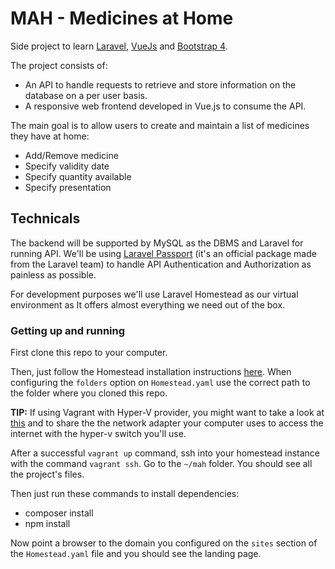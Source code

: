 MAH - Medicines at Home
=======================

Side project to learn [Laravel](https://laravel.com), [VueJs](https://vuejs.org) and [Bootstrap 4](https://getbootstrap.com).

The project consists of:
* An API to handle requests to retrieve and store information on the database on a per user basis.
* A responsive web frontend developed in Vue.js to consume the API.

The main goal is to allow users to create and maintain a list of medicines they have at home:
* Add/Remove medicine
* Specify validity date
* Specify quantity available
* Specify presentation


Technicals
----------

The backend will be supported by MySQL as the DBMS and Laravel for running API.
We'll be using [Laravel Passport](https://laravel.com/docs/5.8/passport) (it's an official package made from the Laravel team) to handle API Authentication and Authorization as painless as possible.

For development purposes we'll use Laravel Homestead as our virtual environment as It offers almost everything we need out of the box.


### Getting up and running

First clone this repo to your computer.

Then, just follow the Homestead installation instructions [here](https://laravel.com/docs/5.8/homestead). When configuring the `folders` option on `Homestead.yaml` use the correct path to the folder where you cloned this repo.

__TIP:__ If using Vagrant with Hyper-V provider, you might want to take a look at [this](https://docs.microsoft.com/en-us/virtualization/community/team-blog/2017/20170706-vagrant-and-hyper-v-tips-and-tricks) and to share the the network adapter your computer uses to access the internet with the hyper-v switch you'll use.

After a successful `vagrant up` command, ssh into your homestead instance with the command `vagrant ssh`. Go to the `~/mah` folder. You should see all the project's files.

Then just run these commands to install dependencies:
* composer install
* npm install

Now point a browser to the domain you configured on the `sites` section of the `Homestead.yaml` file and you should see the landing page.
